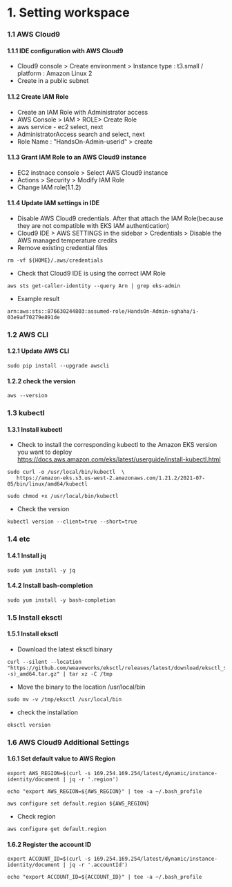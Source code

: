 # 1. Setting workspace 

### 1.1 AWS Cloud9
#### 1.1.1 IDE configuration with AWS Cloud9
- Cloud9 console > Create environment > Instance type : t3.small / platform : Amazon Linux 2
- Create in a public subnet

#### 1.1.2 Create IAM Role
- Create an IAM Role with Administrator access
- AWS Console > IAM > ROLE> Create Role
- aws service - ec2 select, next
- AdministratorAccess search and select, next
- Role Name : "HandsOn-Admin-userid" > create

#### 1.1.3 Grant IAM Role to an AWS Cloud9 instance
- EC2 instnace console > Select AWS Cloud9 instance
- Actions > Security > Modify IAM Role
- Change IAM role(1.1.2)

#### 1.1.4 Update IAM settings in IDE
- Disable AWS Cloud9 credentials. After that attach the IAM Role(because they are not compatible with EKS IAM authentication)
- Cloud9 IDE > AWS SETTINGS in the sidebar > Credentials > Disable the AWS managed temperature credits 
- Remove existing credential files 
```
rm -vf ${HOME}/.aws/credentials
```
- Check that Cloud9 IDE is using the correct IAM Role
```
aws sts get-caller-identity --query Arn | grep eks-admin
```
- Example result 
```
arn:aws:sts::876630244803:assumed-role/HandsOn-Admin-sghaha/i-03e9af70279e891de
```

### 1.2 AWS CLI
#### 1.2.1 Update AWS CLI
```
sudo pip install --upgrade awscli
```
#### 1.2.2 check the version
```
aws --version
```

### 1.3 kubectl
#### 1.3.1 Install kubectl
- Check to install the corresponding kubectl to the Amazon EKS version you want to deploy
  https://docs.aws.amazon.com/eks/latest/userguide/install-kubectl.html
```
sudo curl -o /usr/local/bin/kubectl  \
   https://amazon-eks.s3.us-west-2.amazonaws.com/1.21.2/2021-07-05/bin/linux/amd64/kubectl
```
```
sudo chmod +x /usr/local/bin/kubectl
```
- Check the version 
```
kubectl version --client=true --short=true
```

### 1.4 etc
#### 1.4.1 Install jq
```
sudo yum install -y jq
```
#### 1.4.2 Install bash-completion
```
sudo yum install -y bash-completion
```

### 1.5 Install eksctl
#### 1.5.1 Install eksctl
- Download the latest eksctl binary 
```
curl --silent --location "https://github.com/weaveworks/eksctl/releases/latest/download/eksctl_$(uname -s)_amd64.tar.gz" | tar xz -C /tmp
```
- Move the binary to the location /usr/local/bin
```
sudo mv -v /tmp/eksctl /usr/local/bin
```
- check the installation
```
eksctl version
```

### 1.6 AWS Cloud9 Additional Settings
#### 1.6.1 Set default value to AWS Region
```
export AWS_REGION=$(curl -s 169.254.169.254/latest/dynamic/instance-identity/document | jq -r '.region')

echo "export AWS_REGION=${AWS_REGION}" | tee -a ~/.bash_profile
    
aws configure set default.region ${AWS_REGION}
```
- Check region
```
aws configure get default.region
```

#### 1.6.2 Register the account ID 
```
export ACCOUNT_ID=$(curl -s 169.254.169.254/latest/dynamic/instance-identity/document | jq -r '.accountId')

echo "export ACCOUNT_ID=${ACCOUNT_ID}" | tee -a ~/.bash_profile
```
